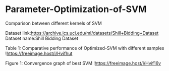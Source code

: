 # Parameter-Optimization-of-SVM
Comparison between different kernels of SVM

Dataset link:https://archive.ics.uci.edu/ml/datasets/Shill+Bidding+Dataset
Dataset name:Shill Bidding Dataset

Table 1: Comparative performance of
Optimized-SVM with different samples
!https://freeimage.host/i/Hvifhut

Figure 1: Convergence graph of best SVM
!https://freeimage.host/i/Hvif16v
